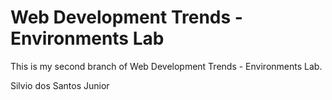 # Web Development Trends - Environments Lab

This is my second branch of Web Development Trends - Environments Lab.

Silvio dos Santos Junior
